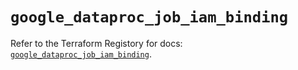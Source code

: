 # `google_dataproc_job_iam_binding`

Refer to the Terraform Registory for docs: [`google_dataproc_job_iam_binding`](https://www.terraform.io/docs/providers/google-beta/r/google_dataproc_job_iam_binding).
